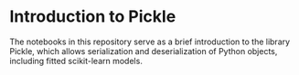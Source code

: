 # Introduction to Pickle

The notebooks in this repository serve as a brief introduction to the library Pickle, which allows serialization and deserialization of Python objects, including fitted scikit-learn models.
